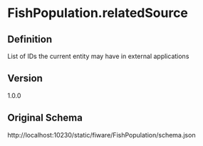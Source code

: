 # FishPopulation.relatedSource

## Definition
List of IDs the current entity may have in external applications

## Version
1.0.0

## Original Schema
http://localhost:10230/static/fiware/FishPopulation/schema.json

